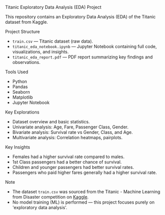 Titanic Exploratory Data Analysis (EDA) Project

This repository contains an Exploratory Data Analysis (EDA) of the Titanic dataset from Kaggle.

Project Structure

- `train.csv` — Titanic dataset (raw data).
- `titanic_eda_notebook.ipynb` — Jupyter Notebook containing full code, visualizations, and insights.
- `titanic_eda_report.pdf` — PDF report summarizing key findings and observations.

Tools Used

- Python
- Pandas
- Seaborn
- Matplotlib
- Jupyter Notebook

Key Explorations

- Dataset overview and basic statistics.
- Univariate analysis: Age, Fare, Passenger Class, Gender.
- Bivariate analysis: Survival rate vs Gender, Class, and Age.
- Multivariate analysis: Correlation heatmaps, pairplots.

Key Insights

- Females had a higher survival rate compared to males.
- 1st Class passengers had a better chance of survival.
- Children and younger passengers had better survival rates.
- Passengers who paid higher fares generally had a higher survival rate.

Note

- The dataset `train.csv` was sourced from the Titanic - Machine Learning from Disaster competition on [Kaggle](https://www.kaggle.com/c/titanic).
- No model training (ML) is performed — this project focuses purely on 'exploratory data analysis'.
